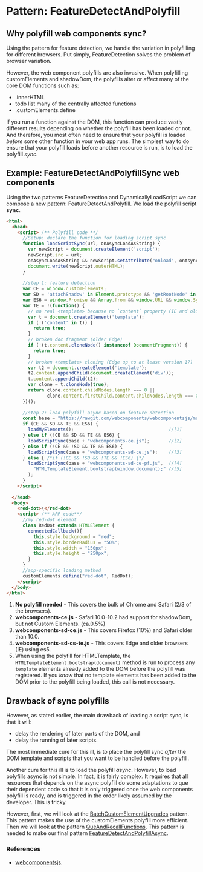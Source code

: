 # Pattern: FeatureDetectAndPolyfill

## Why polyfill web components sync?
Using the pattern for feature detection, 
we handle the variation in polyfilling for different browsers.
Put simply, FeatureDetection solves the problem of browser variation.

However, the web component polyfills are also invasive.
When polyfilling customElements and shadowDom,
the polyfills alter or affect many of the core DOM functions such as:
* .innerHTML
* todo list many of the centrally affected functions
* .customElements.define

If you run a function against the DOM, this function can produce 
vastly different results depending on whether the polyfill has been loaded or not.
And therefore, you most often need to ensure that your polyfill is loaded *before*
some other function in your web app runs. 
The simplest way to do ensure that your polyfill loads before another resource is run, is 
to load the polyfill *sync*.
                                                               
## Example: FeatureDetectAndPolyfillSync web components
Using the two patterns FeatureDetection and DynamicallyLoadScript we can compose a new pattern:
FeatureDetectAndPolyfill. We load the polyfill script **sync**. 

```html
<html>
  <head>
    <script> /** Polyfill code **/
      //Setup: declare the function for loading script sync
      function loadScriptSync(url, onAsyncLoadAsString) {
        var newScript = document.createElement('script');
        newScript.src = url;
        onAsyncLoadAsString && newScript.setAttribute("onload", onAsyncLoadAsString);
        document.write(newScript.outerHTML);
      }
    
      //step 1: feature detection
      var CE = window.customElements; 
      var SD = 'attachShadow' in Element.prototype && 'getRootNode' in Element.prototype;
      var ES6 = window.Promise && Array.from && window.URL && window.Symbol;
      var TE = !(function() {
        // no real <template> because no `content` property (IE and older browsers)
        var t = document.createElement('template');
        if (!('content' in t)) {
          return true;
        }
        // broken doc fragment (older Edge)
        if (!(t.content.cloneNode() instanceof DocumentFragment)) {
          return true;
        }
        // broken <template> cloning (Edge up to at least version 17)
        var t2 = document.createElement('template');
        t2.content.appendChild(document.createElement('div'));
        t.content.appendChild(t2);
        var clone = t.cloneNode(true);
        return clone.content.childNodes.length === 0 || 
               clone.content.firstChild.content.childNodes.length === 0;
      })();
      
      //step 2: load polyfill async based on feature detection
      const base = "https://rawgit.com/webcomponents/webcomponentsjs/master/bundles/";
      if (CE && SD && TE && ES6) {                                          
        loadMyElements();                                   //[1]
      } else if (!CE && SD && TE && ES6) {                                                   
        loadScriptSync(base + "webcomponents-ce.js");       //[2]
      } else if (!CE && !SD && TE && ES6) {                                                  
        loadScriptSync(base + "webcomponents-sd-ce.js");    //[3]
      } else { /*if (!CE && !SD && !TE && !ES6) {*/                                          
        loadScriptSync(base + "webcomponents-sd-ce-pf.js",  //[4] 
          "HTMLTemplateElement.bootstrap(window.document);" //[5]
        ); 
      }
    </script>
    
  </head>
  <body>
    <red-dot>\</red-dot>
    <script> /** APP code**/
      //my red-dot element
      class RedDot extends HTMLElement {
        connectedCallback(){
          this.style.background = "red";
          this.style.borderRadius = "50%";
          this.style.width = "150px";          
          this.style.height = "250px";
        }
      }
      //app-specific loading method
      customElements.define("red-dot", RedDot);
    </script>
  </body>
</html>
```
1. **No polyfill needed** - This covers the bulk of Chrome and Safari (2/3 of the browsers).
2. **webcomponents-ce.js** - Safari 10.0-10.2 had support for shadowDom, but not Custom Elements. (ca.0.5%) 
3. **webcomponents-sd-ce.js** - This covers Firefox (10%) and Safari older than 10.0. 
4. **webcomponents-sd-cs-te.js** - This covers Edge and older browsers (IE) using es5. 
5. When using the polyfill for HTMLTemplate, the `HTMLTemplateElement.bootstrap(document)` method
is run to process any `template` elements already added to the DOM before the polyfill was registered.
If you *know* that no template elements has been added to the DOM prior to the polyfill being loaded,
this call is not necessary.

## Drawback of sync polyfills
However, as stated earlier, the main drawback of loading a script sync, is that it will:
* delay the rendering of later parts of the DOM, and
* delay the running of later scripts.

The most immediate cure for this ill, is to place the polyfill sync *after* the DOM template and scripts
that you want to be handled before the polyfill.

Another cure for this ill is to load the polyfill *async*.
However, to load polyfills async is not simple. In fact, it is fairly complex. 
It requires that all resources that depends on the async polyfill do some adaptations to que their 
dependent code so that it is only triggered once the web components polyfill is ready, and is triggered in 
the order likely assumed by the developer. This is tricky.

However, first, we will look at the [BatchCustomElementUpgrades](Pattern4_BatchCustomElementUpgrades.md) pattern.
This pattern makes the use of the customElements polyfill more efficient.
Then we will look at the pattern [QueAndRecallFunctions](Pattern5_QueAndRecallFunctions.md).
This pattern is needed to make our final pattern [FeatureDetectAndPolyfillAsync](Pattern6_FeatureDetectAndPolyfillAsync.md).

### References
* [webcomponentsjs](https://github.com/webcomponents/webcomponentsjs/).

